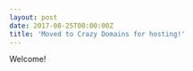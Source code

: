```yaml
---
layout: post
date: 2017-08-25T00:00:00Z
title: 'Moved to Crazy Domains for hosting!'
---
```


Welcome!
